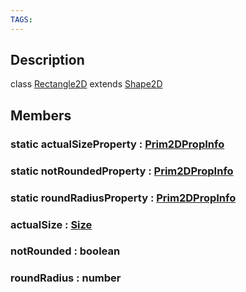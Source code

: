 ```yaml
---
TAGS:
---
```

## Description

class [Rectangle2D](/classes/2.4/Rectangle2D) extends [Shape2D](/classes/2.4/Shape2D)



## Members

### static actualSizeProperty : [Prim2DPropInfo](/classes/2.4/Prim2DPropInfo)



### static notRoundedProperty : [Prim2DPropInfo](/classes/2.4/Prim2DPropInfo)



### static roundRadiusProperty : [Prim2DPropInfo](/classes/2.4/Prim2DPropInfo)



### actualSize : [Size](/classes/2.4/Size)



### notRounded : boolean



### roundRadius : number



